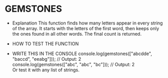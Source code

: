# GEMSTONES

- Explanation 
This function finds how many letters appear in every string of the array. It starts with the letters of the first word, then keeps only the ones found in all other words. The final count is returned.

- HOW TO TEST THE FUNCTION
- WRITE THIS IN THE CONSOLE
console.log(gemstones(["abcdde", "baccd", "eeabg"])); // Output: 2  
console.log(gemstones(["abc", "abc", "bc"]));         // Output: 2  
Or test it with any list of strings.
